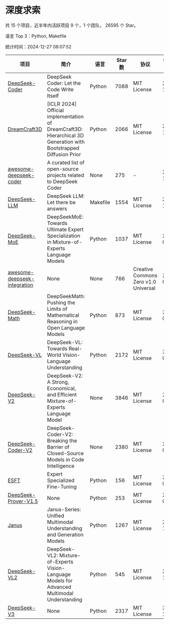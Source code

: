 # 深度求索

共 15 个项目，近半年内活跃项目 9 个，1 个团队， 26595 个 Star。

语言 Top 3：Python, Makefile

统计时间：2024-12-27 08:07:52

| 项目 | 简介 | 语言 | Star 数 | 协议 | 创建时间 | 最后更新时间 | 最后提交时间 |
| --- | --- | --- | --- | --- | --- | --- | --- |
| [DeepSeek-Coder](https://github.com/deepseek-ai/DeepSeek-Coder) | DeepSeek Coder: Let the Code Write Itself | Python | 7088 | MIT License | 2023-10-20 | 2024-12-27 | 2024-05-21 |
| [DreamCraft3D](https://github.com/deepseek-ai/DreamCraft3D) | [ICLR 2024] Official implementation of DreamCraft3D: Hierarchical 3D Generation with Bootstrapped Diffusion Prior | Python | 2066 | MIT License | 2023-10-23 | 2024-12-27 | 2024-08-21 |
| [awesome-deepseek-coder](https://github.com/deepseek-ai/awesome-deepseek-coder) | A curated list of open-source projects related to DeepSeek Coder | None | 275 | - | 2023-11-06 | 2024-12-27 | 2024-04-03 |
| [DeepSeek-LLM](https://github.com/deepseek-ai/DeepSeek-LLM) | DeepSeek LLM: Let there be answers | Makefile | 1554 | MIT License | 2023-11-29 | 2024-12-27 | 2024-02-04 |
| [DeepSeek-MoE](https://github.com/deepseek-ai/DeepSeek-MoE) | DeepSeekMoE: Towards Ultimate Expert Specialization in Mixture-of-Experts Language Models | Python | 1037 | MIT License | 2024-01-02 | 2024-12-27 | 2024-01-16 |
| [awesome-deepseek-integration](https://github.com/deepseek-ai/awesome-deepseek-integration) | None | None | 766 | Creative Commons Zero v1.0 Universal | 2024-01-11 | 2024-12-27 | 2024-12-27 |
| [DeepSeek-Math](https://github.com/deepseek-ai/DeepSeek-Math) | DeepSeekMath: Pushing the Limits of Mathematical Reasoning in Open Language Models | Python | 873 | MIT License | 2024-02-05 | 2024-12-27 | 2024-04-15 |
| [DeepSeek-VL](https://github.com/deepseek-ai/DeepSeek-VL) | DeepSeek-VL: Towards Real-World Vision-Language Understanding | Python | 2172 | MIT License | 2024-03-07 | 2024-12-27 | 2024-04-24 |
| [DeepSeek-V2](https://github.com/deepseek-ai/DeepSeek-V2) | DeepSeek-V2: A Strong, Economical, and Efficient Mixture-of-Experts Language Model | None | 3846 | MIT License | 2024-04-22 | 2024-12-27 | 2024-09-25 |
| [DeepSeek-Coder-V2](https://github.com/deepseek-ai/DeepSeek-Coder-V2) | DeepSeek-Coder-V2: Breaking the Barrier of Closed-Source Models in Code Intelligence | None | 2380 | MIT License | 2024-06-14 | 2024-12-27 | 2024-09-24 |
| [ESFT](https://github.com/deepseek-ai/ESFT) | Expert Specialized Fine-Tuning | Python | 156 | MIT License | 2024-07-04 | 2024-12-27 | 2024-09-22 |
| [DeepSeek-Prover-V1.5](https://github.com/deepseek-ai/DeepSeek-Prover-V1.5) | None | Python | 253 | MIT License | 2024-08-15 | 2024-12-27 | 2024-08-16 |
| [Janus](https://github.com/deepseek-ai/Janus) | Janus-Series: Unified Multimodal Understanding and Generation Models | Python | 1267 | MIT License | 2024-10-18 | 2024-12-27 | 2024-11-13 |
| [DeepSeek-VL2](https://github.com/deepseek-ai/DeepSeek-VL2) | DeepSeek-VL2: Mixture-of-Experts Vision-Language Models for Advanced Multimodal Understanding | Python | 545 | MIT License | 2024-12-13 | 2024-12-27 | 2024-12-26 |
| [DeepSeek-V3](https://github.com/deepseek-ai/DeepSeek-V3) | None | Python | 2317 | MIT License | 2024-12-26 | 2024-12-27 | 2024-12-27 |
